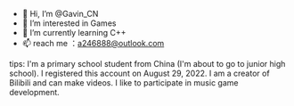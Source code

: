- 👋 Hi, I’m @Gavin_CN
- 👀 I’m interested in Games
- 🌱 I’m currently learning C++
- 📫 reach me ：a246888@outlook.com

<!---
GavinBilibili/GavinBilibili is a ✨ special ✨ repository because its `README.md` (this file) appears on your GitHub profile.
You can click the Preview link to take a look at your changes.
--->
tips:
I'm a primary school student from China (I'm about to go to junior high school).
I registered this account on August 29, 2022.
I am a creator of Bilibili and can make videos. I like to participate in  music game development.
